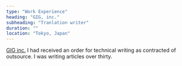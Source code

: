 ```yaml
---
type: "Work Experience"
heading: "GIG, inc."
subheading: "Tranlation writer"
duration: ""
location: "Tokyo, Japan"
---
```


<a href="https://giginc.co.jp/">GIG inc.</a> 
I had received an order for technical writing as contracted of outsource. I was writing articles over thirty.
